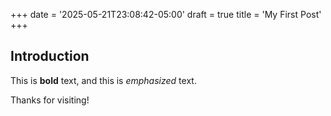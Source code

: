 +++
date = '2025-05-21T23:08:42-05:00'
draft = true
title = 'My First Post'
+++

## Introduction

This is **bold** text, and this is _emphasized_ text.

Thanks for visiting!
